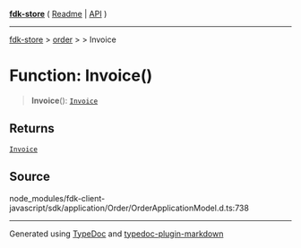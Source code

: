 [**fdk-store**](../../../README.md) ( [Readme](../../../README.md) \| [API](../../../API.md) )

---

[fdk-store](../../../API.md) > [order](../../README.md) > [<internal>](../README.md) > Invoice

# Function: Invoice()

> **Invoice**(): [`Invoice`](../type-aliases/type-alias.Invoice.md)

## Returns

[`Invoice`](../type-aliases/type-alias.Invoice.md)

## Source

node_modules/fdk-client-javascript/sdk/application/Order/OrderApplicationModel.d.ts:738

---

Generated using [TypeDoc](https://typedoc.org/) and [typedoc-plugin-markdown](https://www.npmjs.com/package/typedoc-plugin-markdown)
